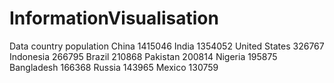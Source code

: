 # InformationVisualisation
Data 
country           population
China             1415046
India             1354052
United States     326767
Indonesia         266795
Brazil            210868
Pakistan          200814
Nigeria           195875
Bangladesh        166368
Russia            143965
Mexico            130759
